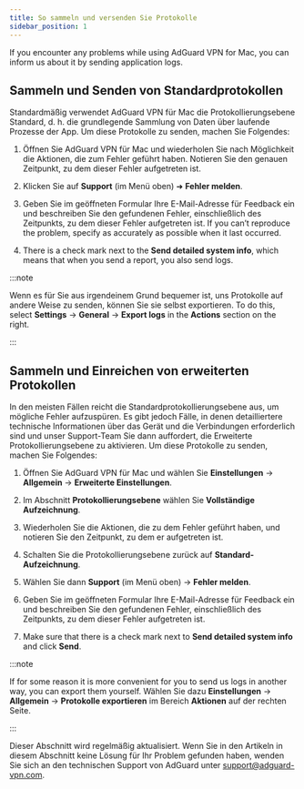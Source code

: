 ```yaml
---
title: So sammeln und versenden Sie Protokolle
sidebar_position: 1
---
```


If you encounter any problems while using AdGuard VPN for Mac, you can inform us about it by sending application logs.

## Sammeln und Senden von Standardprotokollen

Standardmäßig verwendet AdGuard VPN für Mac die Protokollierungsebene Standard, d. h. die grundlegende Sammlung von Daten über laufende Prozesse der App. Um diese Protokolle zu senden, machen Sie Folgendes:

1. Öffnen Sie AdGuard VPN für Mac und wiederholen Sie nach Möglichkeit die Aktionen, die zum Fehler geführt haben. Notieren Sie den genauen Zeitpunkt, zu dem dieser Fehler aufgetreten ist.

2. Klicken Sie auf **Support** (im Menü oben) ➜ **Fehler melden**.

3. Geben Sie im geöffneten Formular Ihre E-Mail-Adresse für Feedback ein und beschreiben Sie den gefundenen Fehler, einschließlich des Zeitpunkts, zu dem dieser Fehler aufgetreten ist. If you can’t reproduce the problem, specify as accurately as possible when it last occurred.

4. There is a check mark next to the **Send detailed system info**, which means that when you send a report, you also send logs.

:::note

Wenn es für Sie aus irgendeinem Grund bequemer ist, uns Protokolle auf andere Weise zu senden, können Sie sie selbst exportieren. To do this, select **Settings** → **General** → **Export logs** in the **Actions** section on the right.

:::

## Sammeln und Einreichen von erweiterten Protokollen

In den meisten Fällen reicht die Standardprotokollierungsebene aus, um mögliche Fehler aufzuspüren. Es gibt jedoch Fälle, in denen detailliertere technische Informationen über das Gerät und die Verbindungen erforderlich sind und unser Support-Team Sie dann auffordert, die Erweiterte Protokollierungsebene zu aktivieren. Um diese Protokolle zu senden, machen Sie Folgendes:

1. Öffnen Sie AdGuard VPN für Mac und wählen Sie **Einstellungen** → **Allgemein** → **Erweiterte Einstellungen**.

2. Im Abschnitt **Protokollierungsebene** wählen Sie **Vollständige Aufzeichnung**.

3. Wiederholen Sie die Aktionen, die zu dem Fehler geführt haben, und notieren Sie den Zeitpunkt, zu dem er aufgetreten ist.

4. Schalten Sie die Protokollierungsebene zurück auf **Standard-Aufzeichnung**.

5. Wählen Sie dann **Support** (im Menü oben) → **Fehler melden**.

6. Geben Sie im geöffneten Formular Ihre E-Mail-Adresse für Feedback ein und beschreiben Sie den gefundenen Fehler, einschließlich des Zeitpunkts, zu dem dieser Fehler aufgetreten ist.

7. Make sure that there is a check mark next to **Send detailed system info** and click **Send**.

:::note

If for some reason it is more convenient for you to send us logs in another way, you can export them yourself. Wählen Sie dazu **Einstellungen** → **Allgemein** → **Protokolle exportieren** im Bereich **Aktionen** auf der rechten Seite.

:::

Dieser Abschnitt wird regelmäßig aktualisiert. Wenn Sie in den Artikeln in diesem Abschnitt keine Lösung für Ihr Problem gefunden haben, wenden Sie sich an den technischen Support von AdGuard unter support@adguard-vpn.com.
